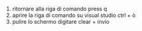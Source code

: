 1) ritornare alla riga di comando   press q
2) aprire la riga di comando su visual studio  ctrl + ò
3) pulire lo schermo   digitare clear + invio